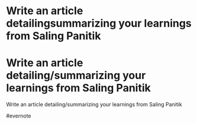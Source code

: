 # Write an article detailingsummarizing your learnings from Saling Panitik

# Write an article detailing/summarizing your learnings from Saling Panitik

Write an article detailing/summarizing your learnings from Saling Panitik

\#evernote

